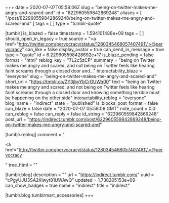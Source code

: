 +++
date = 2020-07-07T05:58:06Z
slug = "being-on-twitter-makes-me-angry-and-scared-and"
id = "622960559842869248"
aliases = [ "/post/622960559842869248/being-on-twitter-makes-me-angry-and-scared-and" ]
tags = [ ]
type = "tumblr-quote"

[tumblr]
is_blazed = false
timestamp = 1.594101486e+09
tags = [ ]
should_open_in_legacy = true
source = "<a href=\"http://twitter.com/pervocracy/status/1280345468057407491\">@pervocracy</a>"
can_like = false
display_avatar = true
can_send_in_message = true
type = "quote"
id = 6.229605598428692e+17
is_blaze_pending = false
format = "html"
reblog_key = "7L2c5zCP"
summary = "being on Twitter makes me angry and scared, and not being on Twitter feels like hearing faint screams through a closed door and..."
interactability_blaze = "everyone"
slug = "being-on-twitter-makes-me-angry-and-scared-and"
short_url = "https://tmblr.co/ZY3jbyYbCrGUWq00"
text = "being on Twitter makes me angry and scared, and not being on Twitter feels like hearing faint screams through a closed door and knowing something terrible must be happening on the other side"
interactability_reblog = "everyone"
blog_name = "indirect"
state = "published"
is_blocks_post_format = false
can_blaze = false
date = "2020-07-07 05:58:06 GMT"
note_count = 0.0
can_reblog = false
can_reply = false
id_string = "622960559842869248"
post_url = "https://indirect.tumblr.com/post/622960559842869248/being-on-twitter-makes-me-angry-and-scared-and"

[tumblr.reblog]
comment = "<p><a href=\"http://twitter.com/pervocracy/status/1280345468057407491\">@pervocracy</a></p>"
tree_html = ""

[tumblr.blog]
description = ""
url = "https://indirect.tumblr.com/"
uuid = "t:PgyUJU3SA2Klwyt81UWAwQ"
updated = 1.738205153e+09
can_show_badges = true
name = "indirect"
title = "indirect"

[tumblr.blog.tumblrmart_accessories]
+++
